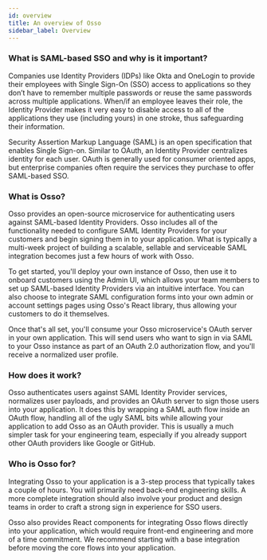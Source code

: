 ```yaml
---
id: overview
title: An overview of Osso
sidebar_label: Overview
---
```


### What is SAML-based SSO and why is it important?        
Companies use Identity Providers (IDPs) like Okta and OneLogin to provide their employees with Single Sign-On (SSO) access to applications so they don’t have to remember multiple passwords or reuse the same passwords across multiple applications. When/if an employee leaves their role, the Identity Provider makes it very easy to disable access to all of the applications they use (including yours) in one stroke, thus safeguarding their information.

Security Assertion Markup Language (SAML) is an open specification that enables Single Sign-on. Similar to OAuth, an Identity Provider centralizes identity for each user. OAuth is generally used for consumer oriented apps, but enterprise companies often require the services they purchase to offer SAML-based SSO.

### What is Osso?        
Osso provides an open-source microservice for authenticating users against SAML-based Identity Providers. Osso includes all of the functionality needed to configure SAML Identity Providers for your customers and begin signing them in to your application. What is typically a multi-week project of building a scalable, sellable and serviceable SAML integration becomes just a few hours of work with Osso.

To get started, you'll deploy your own instance of Osso, then use it to onboard customers using the Admin UI, which allows your team members to set up SAML-based Identity Providers via an intuitive interface. You can also choose to integrate SAML configuration forms into your own admin or account settings pages using Osso's React library, thus allowing your customers to do it themselves.

Once that's all set, you'll consume your Osso microservice's OAuth server in your own application. This will send users who want to sign in via SAML to your Osso instance as part of an OAuth 2.0 authorization flow, and you'll receive a normalized user profile.

### How does it work?        
Osso authenticates users against SAML Identity Provider services, normalizes user payloads, and provides an OAuth server to sign those users into your application. It does this by wrapping a SAML auth flow inside an OAuth flow, handling all of the ugly SAML bits while allowing your application to add Osso as an OAuth provider. This is usually a much simpler task for your engineering team, especially if you already support other OAuth providers like Google or GitHub.

### Who is Osso for?        
Integrating Osso to your application is a 3-step process that typically takes a couple of hours. You will primarily need back-end engineering skills. A more complete integration should also involve your product and design teams in order to craft a strong sign in experience for SSO users.

Osso also provides React components for integrating Osso flows directly into your application, which would require front-end engineering and more of a time commitment. We recommend starting with a base integration before moving the core flows into your application.